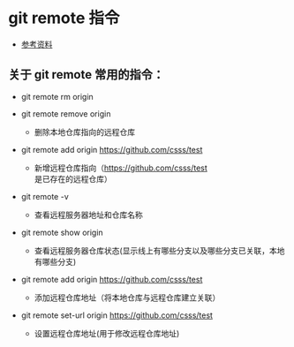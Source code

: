 # git remote 指令
* [参考资料](https://git-scm.com/docs/git-remote)

## 关于 git remote 常用的指令：
* git remote rm origin
* git remote remove origin
	* 删除本地仓库指向的远程仓库

* git remote add origin https://github.com/csss/test
	* 新增远程仓库指向（https://github.com/csss/test 是已存在的远程仓库）

* git remote -v 
	* 查看远程服务器地址和仓库名称

* git remote show origin 
	* 查看远程服务器仓库状态(显示线上有哪些分支以及哪些分支已关联，本地有哪些分支)

* git remote add origin https://github.com/csss/test 
	* 添加远程仓库地址（将本地仓库与远程仓库建立关联）

* git remote set-url origin https://github.com/csss/test 
	* 设置远程仓库地址(用于修改远程仓库地址)